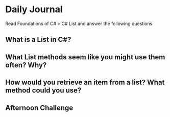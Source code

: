 # Daily Journal
Read Foundations of C# > C# List and answer the following questions
## What is a List in C#?

## What List methods seem like you might use them often? Why?

## How would you retrieve an item from a list? What method could you use?

## Afternoon Challenge
